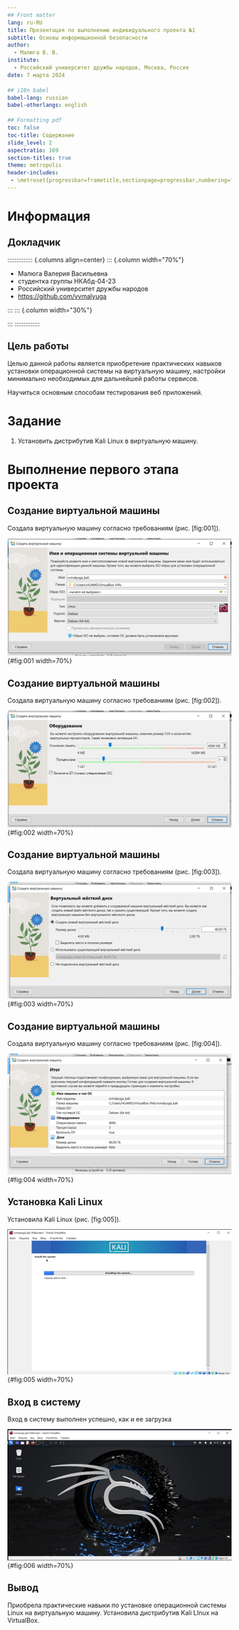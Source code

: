 ```yaml
---
## Front matter
lang: ru-RU
title: Презентация по выполнению индивидуального проекта №1
subtitle: Основы информационной безопасности
author:
  - Малюга В. В.
institute:
  - Российский университет дружбы народов, Москва, Россия
date: 7 марта 2024

## i18n babel
babel-lang: russian
babel-otherlangs: english

## Formatting pdf
toc: false
toc-title: Содержание
slide_level: 2
aspectratio: 169
section-titles: true
theme: metropolis
header-includes:
 - \metroset{progressbar=frametitle,sectionpage=progressbar,numbering=fraction}
---
```


# Информация

## Докладчик

:::::::::::::: {.columns align=center}
::: {.column width="70%"}

  * Малюга Валерия Васильевна
  * студентка группы НКАбд-04-23
  * Российский университет дружбы народов
  * <https://github.com/vvmalyuga>

:::
::: {.column width="30%"}


:::
::::::::::::::

## Цель работы


Целью данной работы является приобретение практических навыков установки операционной системы на виртуальную машину, настройки минимально необходимых для дальнейшей работы сервисов.   

Научиться основным способам тестирования веб приложений.

# Задание
 
1. Установить дистрибутив Kali Linux в виртуальную машину.


# Выполнение первого этапа проекта

## Создание виртуальной машины 

Создала виртуальную машину согласно требованиям (рис. [fig:001]).

![Настройка создания ВМ](image/1.png){#fig:001 width=70%}
## Создание виртуальной машины 

Создала виртуальную машину согласно требованиям (рис. [fig:002]).

![Настройка создания ВМ](image/2.png){#fig:002 width=70%}

## Создание виртуальной машины 

Создала виртуальную машину согласно требованиям (рис. [fig:003]).

![Настройка создания ВМ](image/3.png){#fig:003 width=70%}

## Создание виртуальной машины 

Создала виртуальную машину согласно требованиям (рис. [fig:004]).

![Настройка создания ВМ](image/4.png){#fig:004 width=70%}

## Установка Kali Linux 

Установила Kali Linux (рис. [fig:005]).

![Установка](image/5.png){#fig:005 width=70%}

## Вход в систему

Вход в систему выполнен успешно, как и ее загрузка 

![Успешная загрузка системы](image/6.png){#fig:006 width=70%}

## Вывод

Приобрела практические навыки по установке операционной системы Linux на виртуальную машину. Установила дистрибутив Kali LInux на VirtualBox.



